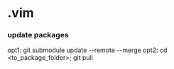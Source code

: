 # .vim
### update packages
opt1: git submodule update --remote --merge
opt2: cd <to_package_folder>; git pull
